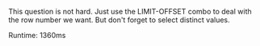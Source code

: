 This question is not hard. Just use the LIMIT-OFFSET combo to deal with the row number we want. But don't forget to select distinct values.

Runtime: 1360ms
